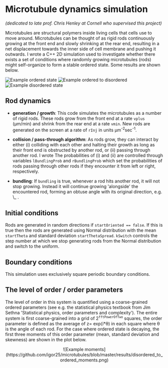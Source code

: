 # Microtubule dynamics simulation

_(dedicated to late prof. Chris Henley at Cornell who supervised this project)_

Microtubules are structural polymers inside living cells that cells use
to move around. Microtubules can be thought of as rigid rods continuously growing
at the front end and slowly shrinking at the rear end, resulting in a net
displacement towards the inner side of cell membrane and pushing it outwards. I wrote a C++ 2D simulation used to investigate whether there exists a set of conditions where randomly growing microtubules (rods) might self-organize to form a stable ordered state. Some results are shown below.

![Example ordered state](https://github.com/igor25/microtubules/blob/master/results/example_results_ordered_state_stable.gif)
![Example ordered to disordered ](https://github.com/igor25/microtubules/blob/master/results/example_results_order_to_disorder.gif)
![Example disordered state](https://github.com/igor25/microtubules/blob/master/results/example_results_disorder_state.gif)

## Rod dynamics

* **generation / growth**: This code simulates the microtubules as a number of rigid rods. These rods
grow from the front end at a rate `vplus` (&mu;m/min) and shrink from the rear
end at a rate `vmin`. New rods are generated on the screen at a rate of `rInj`
in units &mu;m<sup>-2</sup>sec<sup>-1</sup>.

* **collision / pass-through algorithm**:
   As rods grow, they can interact by either (i) colliding with each other and
   halting their growth as long as their front end is obstructed by another
   rod, or (ii) passing through another rod. I wrote The probabilities of (i) and (ii)
   are controlled through variables `lBundlingProb` and `rBundlingProb` which
   set the probabilities of rods passing through other rods if they encounter
   it from left or right, respectively.

* **bundling**:
   If `bundling` is true, whenever a rod hits another rod, it will not stop
   growing. Instead it will continue growing 'alongside' the encountered rod,
   forming an obtuse angle with its original direction, e.g. \\_ .


## Initial conditions

Rods are generated in random directions if `startOriented == false`. If this
is true then the rods are generated using Normal distribution with the mean
`startTheta` and standard deviation `startThetaSpread`. `kSwitch` controls
the step number at which we stop generating rods from the Normal distribution
and switch to the uniform.

## Boundary conditions

This simulation uses exclusively square periodic boundary conditions.

## The level of order / order parameters

The level of order in this system is quantified using a coarse-grained
ordered parameters (see e.g. the statistical physics textbook from Jim
Sethna 'Statistical physics, order parameters and complexity'). The entire
system is first coarse-grained into a grid of 2<sup>`fftPowerOfTwo`</sup> squares, the
order parameter is defined as the average of z= exp(i\*&theta;) in each square where
&theta; is the angle of each rod.
For the case where ordered state is decaying, the first three moments of this order parameter (mean, standard deviation and skewness) are shown in the plot below.

<p align="center">![Example moments](https://github.com/igor25/microtubules/blob/master/results/disordered_to_ordered_moments.png)</p>

